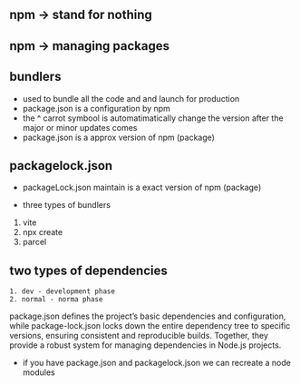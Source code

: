 ## npm -> stand for nothing

## npm -> managing packages

## bundlers

- used to bundle all the code and and launch for production
- package.json is a configuration by npm
- the ^ carrot symbool is automatimatically change the version after the major or minor updates comes
- package.json is a approx version of npm (package)

## packagelock.json

- packageLock.json maintain is a exact version of npm (package)

- three types of bundlers

1. vite
2. npx create
3. parcel

## two types of dependencies

    1. dev - development phase
    2. normal - norma phase

package.json defines the project’s basic dependencies and configuration, while package-lock.json locks down the entire dependency tree to specific versions, ensuring consistent and reproducible builds. Together, they provide a robust system for managing dependencies in Node.js projects.

- if you have package.json and packagelock.json we can recreate a node modules
